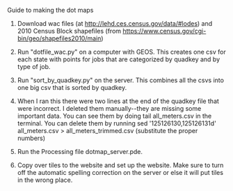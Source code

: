 Guide to making the dot maps

1) Download wac files (at http://lehd.ces.census.gov/data/#lodes) and 2010 Census Block shapefiles (from https://www.census.gov/cgi-bin/geo/shapefiles2010/main)

2) Run "dotfile_wac.py" on a computer with GEOS. This creates one csv for each state with points for jobs that are categorized by quadkey and by type of job. 

3) Run "sort_by_quadkey.py" on the server. This combines all the csvs into one big csv that is sorted by quadkey.

4) When I ran this there were two lines at the end of the quadkey file that were incorrect. I deleted them manually--they are missing some important data. You can see them by doing tail all_meters.csv in the terminal. You can delete them by running sed '125126130,125126131d' all_meters.csv > all_meters_trimmed.csv (substitute the proper numbers)

5) Run the Processing file dotmap_server.pde. 

6) Copy over tiles to the website and set up the website. Make sure to turn off the automatic spelling correction on the server or else it will put tiles in the wrong place.